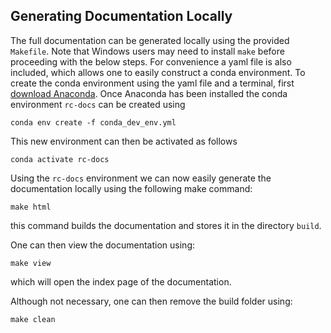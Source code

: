 ## Generating Documentation Locally

The full documentation can be generated locally using the provided `Makefile`. Note that Windows users may need to install `make` before proceeding with the below steps. For convenience a yaml file is also included, which allows one to easily construct a conda environment. To create the conda environment using the yaml file and a terminal, first [download Anaconda](https://www.anaconda.com/). Once Anaconda has been installed the conda environment `rc-docs` can be created using
```
conda env create -f conda_dev_env.yml
```
This new environment can then be activated as follows
```
conda activate rc-docs
```

Using the `rc-docs` environment we can now easily generate the documentation locally using the following make command:
```
make html
```
this command builds the documentation and stores it in the directory `build`. 

One can then view the documentation using:
```
make view 
```
which will open the index page of the documentation. 

Although not necessary, one can then remove the build folder using:
```
make clean
```
